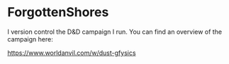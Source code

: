 # ForgottenShores

I version control the D&D campaign I run. You can find an overview of the campaign here:

https://www.worldanvil.com/w/dust-gfysics
